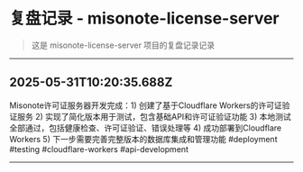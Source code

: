 # 复盘记录 - misonote-license-server

> 这是 misonote-license-server 项目的复盘记录记录

---

## 2025-05-31T10:20:35.688Z

Misonote许可证服务器开发完成：1) 创建了基于Cloudflare Workers的许可证验证服务 2) 实现了简化版本用于测试，包含基础API和许可证验证功能 3) 本地测试全部通过，包括健康检查、许可证验证、错误处理等 4) 成功部署到Cloudflare Workers 5) 下一步需要完善完整版本的数据库集成和管理功能 #deployment #testing #cloudflare-workers #api-development

---
